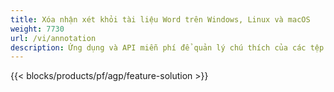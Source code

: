 ```yaml
---
title: Xóa nhận xét khỏi tài liệu Word trên Windows, Linux và macOS 
weight: 7730
url: /vi/annotation
description: Ứng dụng và API miễn phí để quản lý chú thích của các tệp DOC, DOCX, DOCM, DOTM, RTF, DOT và ODT
---
```


{{< blocks/products/pf/agp/feature-solution >}} 

